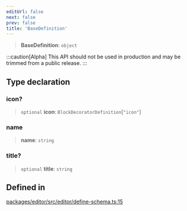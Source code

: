 ```yaml
---
editUrl: false
next: false
prev: false
title: 'BaseDefinition'
---
```


> **BaseDefinition**: `object`

:::caution[Alpha]
This API should not be used in production and may be trimmed from a public release.
:::

## Type declaration

### icon?

> `optional` **icon**: `BlockDecoratorDefinition`\[`"icon"`\]

### name

> **name**: `string`

### title?

> `optional` **title**: `string`

## Defined in

[packages/editor/src/editor/define-schema.ts:15](https://github.com/portabletext/editor/blob/66b5022fc4919e0540c704fbecb8ab8f991c2439/packages/editor/src/editor/define-schema.ts#L15)

